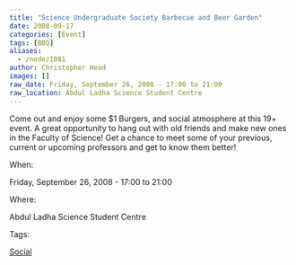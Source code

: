 ```yaml
---
title: "Science Undergraduate Society Barbecue and Beer Garden"
date: 2008-09-17
categories: [Event]
tags: [BBQ]
aliases:
  - /node/1081
author: Christopher Head
images: []
raw_date: Friday, September 26, 2008 - 17:00 to 21:00
raw_location: Abdul Ladha Science Student Centre
---
```


Come out and enjoy some $1 Burgers, and social atmosphere at this 19+ event. A great opportunity to hang out with old friends and make new ones in the Faculty of Science! Get a chance to meet some of your previous, current or upcoming professors and get to know them better!

When: 

Friday, September 26, 2008 - 17:00 to 21:00

Where: 

Abdul Ladha Science Student Centre

Tags: 

[Social](/social)
